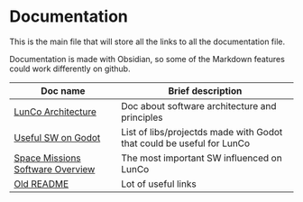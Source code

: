 # Documentation

This is the main file that will store all the links to all the documentation file. 

Documentation is made with Obsidian, so some of the Markdown features could work differently on github.

| Doc name                                      | Brief description                                                     |
| --------------------------------------------- | --------------------------------------------------------------------- |
| [LunCo Architecture](./LunCo-Architecture.md) | Doc about software architecture and principles                        |
| [Useful SW on Godot](./Useful-SW-on-Godot.md) | List of libs/projectds made with Godot that could be useful for LunCo |
| [Space Missions Software Overview](./LunCo-Space-Mission-Software-Overview.md)| The most important SW influenced on LunCo                                                                 |
| [Old README](Old-README.md) | Lot of useful links                                                                                                              |
